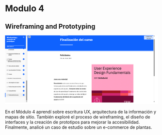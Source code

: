# Modulo 4
## Wireframing and Prototyping

![alt text](../../recursos-adicionales/finM4.png)

En el Módulo 4 aprendí sobre escritura UX, arquitectura de la información y mapas de sitio. También exploré el proceso de wireframing, el diseño de interfaces y la creación de prototipos para mejorar la accesibilidad. Finalmente, analicé un caso de estudio sobre un e-commerce de plantas.
